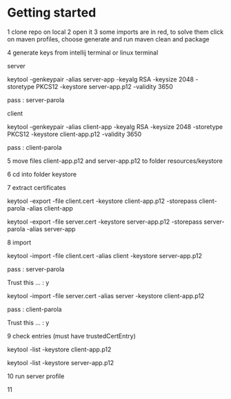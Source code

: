 
# Getting started

1 clone repo on local
2 open it 
3 some imports are in red, to solve them click on maven profiles, choose
generate and run maven clean and package

4 generate keys from intellij terminal or linux terminal

server

keytool -genkeypair -alias server-app -keyalg RSA -keysize 2048 -storetype PKCS12 -keystore server-app.p12 -validity 3650

pass : server-parola

client

keytool -genkeypair -alias client-app -keyalg RSA -keysize 2048 -storetype PKCS12 -keystore client-app.p12 -validity 3650

pass :  client-parola

5 move files client-app.p12 and server-app.p12 to folder resources/keystore

6 cd into folder keystore

7 extract certificates

keytool -export -file client.cert -keystore client-app.p12 -storepass client-parola -alias client-app

keytool -export -file server.cert -keystore server-app.p12 -storepass server-parola -alias server-app

8 import

keytool -import -file client.cert -alias client -keystore server-app.p12

pass : server-parola

Trust this ... : y

keytool -import -file server.cert -alias server -keystore client-app.p12

pass : client-parola

Trust this ... : y


9 check entries (must have trustedCertEntry)

keytool -list -keystore client-app.p12

keytool -list -keystore server-app.p12

10 run server profile

11


